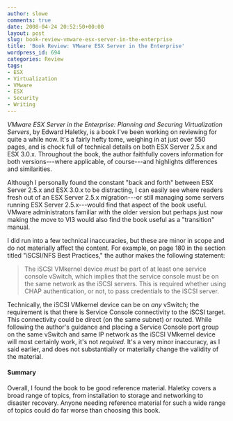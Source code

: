 ```yaml
---
author: slowe
comments: true
date: 2008-04-24 20:52:50+00:00
layout: post
slug: book-review-vmware-esx-server-in-the-enterprise
title: 'Book Review: VMware ESX Server in the Enterprise'
wordpress_id: 694
categories: Review
tags:
- ESX
- Virtualization
- VMware
- ESX
- Security
- Writing
---
```


_VMware ESX Server in the Enterprise: Planning and Securing Virtualization Servers_, by Edward Haletky, is a book I've been working on reviewing for quite a while now. It's a fairly hefty tome, weighing in at just over 550 pages, and is chock full of technical details on both ESX Server 2.5.x and ESX 3.0.x. Throughout the book, the author faithfully covers information for both versions---where applicable, of course---and highlights differences and similarities.

Although I personally found the constant "back and forth" between ESX Server 2.5.x and ESX 3.0.x to be distracting, I can easily see where readers fresh out of an ESX Server 2.5.x migration---or still managing some servers running ESX Server 2.5.x---would find that aspect of the book useful. VMware administrators familiar with the older version but perhaps just now making the move to VI3 would also find the book useful as a "transition" manual.

I did run into a few technical inaccuracies, but these are minor in scope and do not materially affect the content. For example, on page 180 in the section titled "iSCSI/NFS Best Practices," the author makes the following statement:

>The iSCSI VMkernel device _must_ be part of at least one service console vSwitch, which implies that the service console must be on the same network as the iSCSI servers. This is required whether using CHAP authentication, or not, to pass credentials to the iSCSI server.

Technically, the iSCSI VMkernel device can be on _any_ vSwitch; the requirement is that there is Service Console connectivity to the iSCSI target. This connectivity could be direct (on the same subnet) or routed. While following the author's guidance and placing a Service Console port group on the same vSwitch and same IP network as the iSCSI VMkernel device will most certainly work, it's not _required._ It's a very minor inaccuracy, as I said earlier, and does not substantially or materially change the validity of the material.

#### Summary

Overall, I found the book to be good reference material. Haletky covers a broad range of topics, from installation to storage and networking to disaster recovery. Anyone needing reference material for such a wide range of topics could do far worse than choosing this book.
